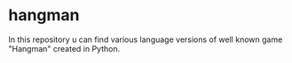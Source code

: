 # hangman
In this repository u can find various language versions of well known game "Hangman" created in Python. 
